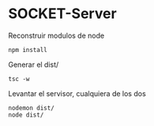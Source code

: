 

# SOCKET-Server


Reconstruir modulos de node
```
npm install
```

Generar el dist/

```
tsc -w
```

Levantar el servisor, cualquiera de los dos

```
nodemon dist/
node dist/

```